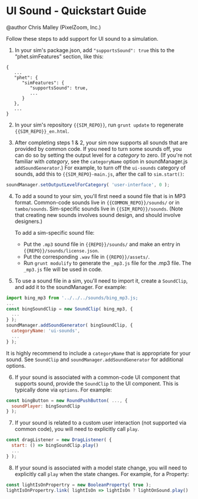 # UI Sound - Quickstart Guide

@author Chris Malley (PixelZoom, Inc.)

Follow these steps to add support for UI sound to a simulation.

1. In your sim's package.json, add `"supportsSound": true` this to the “phet.simFeatures” section, like this:

```
{
   ...
   "phet": {
      "simFeatures": {
         "supportsSound": true,
         ...
      }
   },
   ...
}
```

2. In your sim's repository `{{SIM_REPO}}`, run `grunt update` to regenerate `{{SIM_REPO}}_en.html`.
     

3. After completing steps 1 & 2, your sim now supports all sounds that are provided by common code.
If you need to turn some sounds off, you can do so by setting the output level for a _category_ to zero.
(If you're not familiar with _category_, see the `categoryName` option in soundManager.js `addSoundGenerator`.)
For example, to turn off the `ui-sounds` category of sounds, add this to `{{SIM_REPO}-main.js`, after the call to `sim.start()`:

```js
soundManager.setOutputLevelForCategory( 'user-interface', 0 );
```

4. To add a sound to your sim, you'll first need a sound file that is in MP3 format. 
Common-code sounds live in `{{COMMON_REPO}}/sounds/` or in `tambo/sounds`.
Sim-specific sounds live in `{{SIM_REPO}}/sounds`. 
(Note that creating new sounds involves sound design, and should involve designers.)

    To add a sim-specific sound file:

   * Put the `.mp3` sound file in `{{REPO}}/sounds/` and make an entry in  `{{REPO}}/sounds/license.json`.
   * Put the corresponding `.wav` file in `{{REPO}}/assets/`.
   * Run `grunt modulify` to generate the `_mp3.js` file for the .mp3 file. The `_mp3.js` file will be used in code.
     
5. To use a sound file in a sim, you'll need to import it, create a `SoundClip`, 
and add it to the soundManager. For example:

```js
import bing_mp3 from '../../../sounds/bing_mp3.js;
...
const bingSoundClip = new SoundClip( bing_mp3, {
  ...
} );
soundManager.addSoundGenerator( bingSoundClip, { 
  categoryName: 'ui-sounds',
  ...
} );
```

It is highly recommend to include a `categoryName` that is appropriate for your sound.
See `SoundClip` and `soundManager.addSoundGenerator` for additional options.
       
6. If your sound is associated with a common-code UI component that supports sound, provide
the `SoundClip` to the UI component. This is typically done via `options`. For example:

```js
const bingButton = new RoundPushButton( ..., {
  soundPlayer: bingSoundClip
} );
```

7. If your sound is related to a custom user interaction (not supported via common code), 
you will need to explicitly call `play`.  

```js
const dragListener = new DragListener( {
  start: () => bingSoundClip.play()
  ...
} );
```

8. If your sound is associated with a model state change, you will need to explicitly call `play`
when the state changes. For example, for a Property:

```js
const lightIsOnPropertry = new BooleanProperty( true );
lightIsOnPropertry.link( lightIsOn => lightIsOn ? lightOnSound.play() : lightOffSound.play() );
```
